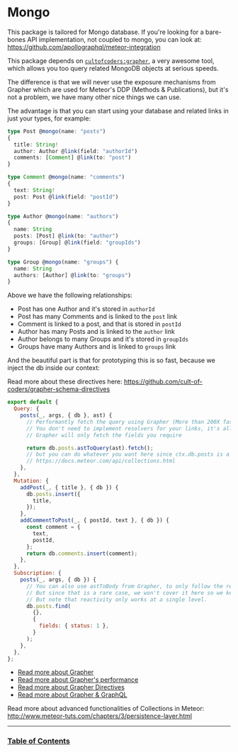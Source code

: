 # Mongo

This package is tailored for Mongo database. If you're looking for a bare-bones API implementation, not coupled to mongo, you can look at: https://github.com/apollographql/meteor-integration

This package depends on [`cultofcoders:grapher`](https://github.com/cult-of-coders/grapher), a very awesome tool,
which allows you too query related MongoDB objects at serious speeds.

The difference is that we will never use the exposure mechanisms from Grapher which are used for Meteor's DDP (Methods & Publications),
but it's not a problem, we have many other nice things we can use.

The advantage is that you can start using your database and related links in just your types, for example:

```typescript
type Post @mongo(name: "posts")
{
  title: String!
  author: Author @link(field: "authorId")
  comments: [Comment] @link(to: "post")
}

type Comment @mongo(name: "comments")
{
  text: String!
  post: Post @link(field: "postId")
}

type Author @mongo(name: "authors")
{
  name: String
  posts: [Post] @link(to: "author")
  groups: [Group] @link(field: "groupIds")
}

type Group @mongo(name: "groups") {
  name: String
  authors: [Author] @link(to: "groups")
}
```

Above we have the following relationships:

* Post has one Author and it's stored in `authorId`
* Post has many Comments and is linked to the `post` link
* Comment is linked to a post, and that is stored in `postId`
* Author has many Posts and is linked to the `author` link
* Author belongs to many Groups and it's stored in `groupIds`
* Groups have many Authors and is linked to `groups` link

And the beautiful part is that for prototyping this is so fast, because we inject the db inside our context:

Read more about these directives here:
https://github.com/cult-of-coders/grapher-schema-directives

```js
export default {
  Query: {
    posts(_, args, { db }, ast) {
      // Performantly fetch the query using Grapher (More than 200X faster)
      // You don't need to implement resolvers for your links, it's all done automatically
      // Grapher will only fetch the fields you require

      return db.posts.astToQuery(ast).fetch();
      // but you can do whatever you want here since ctx.db.posts is a Mongo.Collection
      // https://docs.meteor.com/api/collections.html
    },
  },
  Mutation: {
    addPost(_, { title }, { db }) {
      db.posts.insert({
        title,
      });
    },
    addCommentToPost(_, { postId, text }, { db }) {
      const comment = {
        text,
        postId,
      };
      return db.comments.insert(comment);
    },
  },
  Subscription: {
    posts(_, args, { db }) {
      // You can also use astToBody from Grapher, to only follow the requested fields
      // But since that is a rare case, we won't cover it here so we keep it simple:
      // But note that reactivity only works at a single level.
      db.posts.find(
        {},
        {
          fields: { status: 1 },
        }
      );
    },
  },
};
```

* [Read more about Grapher](https://github.com/cult-of-coders/grapher)
* [Read more about Grapher's performance](https://github.com/theodorDiaconu/grapher-performance)
* [Read more about Grapher Directives](https://github.com/cult-of-coders/grapher-schema-directives)
* [Read more about Grapher & GraphQL](https://github.com/cult-of-coders/grapher/blob/master/docs/graphql.md)

Read more about advanced functionalities of Collections in Meteor:
http://www.meteor-tuts.com/chapters/3/persistence-layer.html

---

### [Table of Contents](table-of-contents.md)
